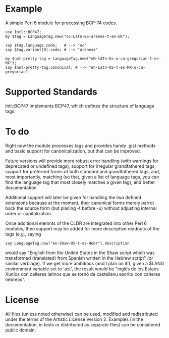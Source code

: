 # Example

A simple Perl 6 module for processing BCP-74 codes.

    use Intl::BCP47;
    my $tag = LanguageTag.new("oc-Latn-ES-aranes-t-en-UK");

    say $tag.language.code;   # --> "oc"
    say $tag.variant[0].code; # --> "aranese"

    my $not-pretty-tag = LanguageTag.new("eN-lATn-Us-u-ca-gregorian-t-es-MX");
    say $not-pretty-tag.canonical; # --> "en-Latn-US-t-es-MX-u-ca-gregorian"

# Supported Standards

Intl::BCP47 implements BCP47, which defines the structure of language tags.

# To do

Right now the module processes tags and provides handy .gist methods and basic
support for canonicalization, but that can be improved.

Future versions will provide more robust error handling (with warnings for
deprecated or undefined tags), support for irregular grandfathered tags, support
for preferred forms of both standard and grandfathered tags, and, most
importantly, matching (so that, given a list of language tags, you can find the
language tag that most closely matches a given tag), and better documentation.

Additional support will later be given for handling the two defined extensions
because at the moment, their canonical forms merely parrot back the source
form (but placing -t before -u) without adjusting internal order or
capitalization.

Once additional elemnts of the CLDR are integrated into other Perl 6 modules,
then support may be added for more descriptive readouts of the tags (e.g.,
saying

    say LanguageTag.new("en-Shaw-US-t-es-Hebr").description

would say "English from the United States in the Shaw script which was transformed
(translated) from Spanish written in the Hebrew script" (or similar verbiage).
If we get more ambitious (and I plan on it!), given a $LANG environment variable
 set to 'ast', the result would be "inglés de los Estaos Xuníos con
calteres latinos que se tornó de castellanu escritu con calteres hebreos".

# License

All files (unless noted otherwise) can be used, modified and redistributed
under the terms of the Artistic License Version 2. Examples (in the
documentation, in tests or distributed as separate files) can be considered
public domain.
